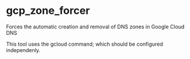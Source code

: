 # gcp_zone_forcer
Forces the automatic creation and removal of DNS zones in Google Cloud DNS

This tool uses the gcloud command; which should be configured independenly.
